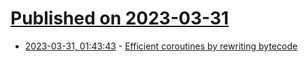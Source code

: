 # [Published on 2023-03-31](index.md)

* [2023-03-31, 01:43:43](https://lobste.rs/s/bsggli/efficient_coroutines_by_rewriting) - [Efficient coroutines by rewriting bytecode](https://squiddev.cc/2023/03/29/coroutines-and-bytecode.html)
